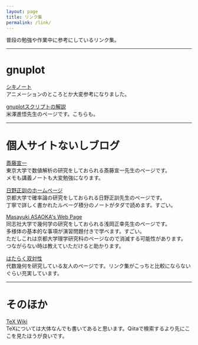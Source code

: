 ```yaml
---
layout: page
title: リンク集
permalink: /link/
---
```


普段の勉強や作業中に参考にしているリンク集。

---
# gnuplot
[シキノート](https://slpr.sakura.ne.jp/qp/)<br>
アニメーションのところとか大変参考になりました。

[gnuplotスクリプトの解説](http://www.ss.scphys.kyoto-u.ac.jp/person/yonezawa/contents/program/gnuplot/index.html)<br>
米澤進悟先生のページです。こちらも。

---
# 個人サイトないしブログ

[斎藤宣一](http://www.infsup.jp/saito/)<br>
東京大学で数値解析の研究をしておられる斎藤宣一先生のページです。<br>
メモも講義ノートも大変勉強になります。

[日野正訓のホームページ](https://www.math.kyoto-u.ac.jp/~hino/index_j.html)<br>
京都大学で確率論の研究をしておられる日野正訓先生のページです。<br>
丁寧で詳しく書かれたルベーグ積分のノートがタダで読めます。すごい。

[Masayuki ASAOKA's Web Page](https://www.math.kyoto-u.ac.jp/~asaoka/)<br>
同志社大学で幾何学の研究をしておられる浅岡正幸先生のページです。<br>
多様体の基本的な事項が演習問題付きで学べます。すごい。<br>
ただしこれは京都大学理学研究科のページなので消滅する可能性があります。<br>
つながらない時は教えていただけると助かります。

[はたらく双対性](https://paper3510mm.github.io/)<br>
代数幾何を研究している友人のページです。リンク集がこっちと比較にならないぐらい充実しています。

---
# そのほか
[TeX Wiki](https://texwiki.texjp.org/)<br>
TeXについては大体なんでも書いてあると思います。Qiitaで検索するより先にここを見たほうが良いです。
